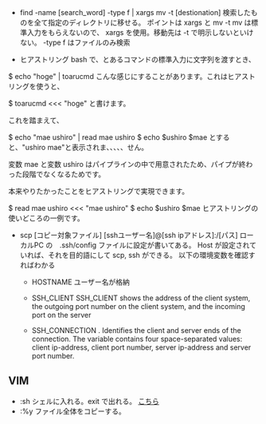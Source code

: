 + find -name [search_word] -type f | xargs mv -t [destionation] 
検索したものを全て指定のディレクトリに移せる。
ポイントは xargs と mv -t   mv は標準入力をもらえないので、
xargs を使用。移動先は -t で明示しないといけない。
-type f はファイルのみ検索

+ ヒアストリング
bash で、とあるコマンドの標準入力に文字列を渡すとき、

$ echo "hoge" | toarucmd
こんな感じにすることがあります。これはヒアストリングを使うと、

$ toarucmd <<< "hoge"
と書けます。

これを踏まえて、

$ echo "mae ushiro" | read mae ushiro
$ echo $ushiro $mae
とすると、"ushiro mae"と表示されま、、、、、せん。

変数 mae と変数 ushiro はパイプラインの中で用意されたため、パイプが終わった段階でなくなるためです。

本来やりたかったことをヒアストリングで実現できます。

$ read mae ushiro <<< "mae ushiro"
$ echo $ushiro $mae
ヒアストリングの使いどころの一例です。

+ scp [コピー対象ファイル] [sshユーザー名]@[ssh ipアドレス]:/[パス]
  ローカルPC の　.ssh/config ファイルに設定が書いてある。
  Host が設定されていれば、それを目的語にして scp, ssh ができる。
  以下の環境変数を確認すればわかる
  + HOSTNAME
  ユーザー名が格納
  + SSH_CLIENT
  SSH_CLIENT shows the address of the client system, the outgoing port number on the client system, and the incoming port on the server

  + SSH_CONNECTION
  . Identifies the client and server ends of the connection. The variable contains four space-separated values: client ip-address, client port number, server ip-address and server port number.





## VIM
+ :sh
  シェルに入れる。exit で出れる。
  [こちら](https://www.tweeeety.blog/entry/2016/11/10/001855)
+ :%y
ファイル全体をコピーする。


